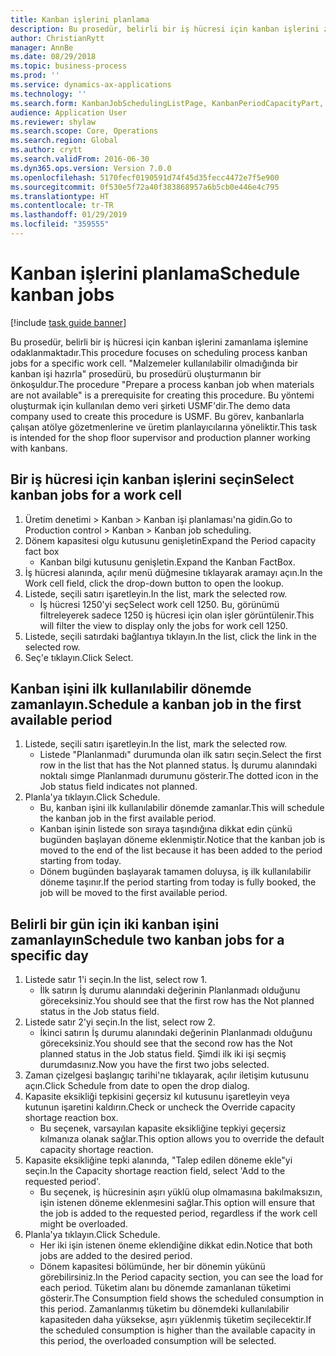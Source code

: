```yaml
---
title: Kanban işlerini planlama
description: Bu prosedür, belirli bir iş hücresi için kanban işlerini zamanlama işlemine odaklanmaktadır.
author: ChristianRytt
manager: AnnBe
ms.date: 08/29/2018
ms.topic: business-process
ms.prod: ''
ms.service: dynamics-ax-applications
ms.technology: ''
ms.search.form: KanbanJobSchedulingListPage, KanbanPeriodCapacityPart, SysLookupMultiSelectGrid, KanbanBoardScheduleJobForward
audience: Application User
ms.reviewer: shylaw
ms.search.scope: Core, Operations
ms.search.region: Global
ms.author: crytt
ms.search.validFrom: 2016-06-30
ms.dyn365.ops.version: Version 7.0.0
ms.openlocfilehash: 5170fecf0190591d74f45d35fecc4472e7f5e900
ms.sourcegitcommit: 0f530e5f72a40f383868957a6b5cb0e446e4c795
ms.translationtype: HT
ms.contentlocale: tr-TR
ms.lasthandoff: 01/29/2019
ms.locfileid: "359555"
---
```

# <a name="schedule-kanban-jobs"></a><span data-ttu-id="c8b2f-103">Kanban işlerini planlama</span><span class="sxs-lookup"><span data-stu-id="c8b2f-103">Schedule kanban jobs</span></span>

[!include [task guide banner](../../includes/task-guide-banner.md)]

<span data-ttu-id="c8b2f-104">Bu prosedür, belirli bir iş hücresi için kanban işlerini zamanlama işlemine odaklanmaktadır.</span><span class="sxs-lookup"><span data-stu-id="c8b2f-104">This procedure focuses on scheduling process kanban jobs for a specific work cell.</span></span> <span data-ttu-id="c8b2f-105">"Malzemeler kullanılabilir olmadığında bir kanban işi hazırla" prosedürü, bu prosedürü oluşturmanın bir önkoşuldur.</span><span class="sxs-lookup"><span data-stu-id="c8b2f-105">The procedure "Prepare a process kanban job when materials are not available" is a prerequisite for creating this procedure.</span></span> <span data-ttu-id="c8b2f-106">Bu yöntemi oluşturmak için kullanılan demo veri şirketi USMF'dir.</span><span class="sxs-lookup"><span data-stu-id="c8b2f-106">The demo data company used to create this procedure is USMF.</span></span> <span data-ttu-id="c8b2f-107">Bu görev, kanbanlarla çalışan atölye gözetmenlerine ve üretim planlayıcılarına yöneliktir.</span><span class="sxs-lookup"><span data-stu-id="c8b2f-107">This task is intended for the shop floor supervisor and production planner working with kanbans.</span></span>


## <a name="select-kanban-jobs-for-a-work-cell"></a><span data-ttu-id="c8b2f-108">Bir iş hücresi için kanban işlerini seçin</span><span class="sxs-lookup"><span data-stu-id="c8b2f-108">Select kanban jobs for a work cell</span></span>
1. <span data-ttu-id="c8b2f-109">Üretim denetimi > Kanban > Kanban işi planlaması'na gidin.</span><span class="sxs-lookup"><span data-stu-id="c8b2f-109">Go to Production control > Kanban > Kanban job scheduling.</span></span>
2. <span data-ttu-id="c8b2f-110">Dönem kapasitesi olgu kutusunu genişletin</span><span class="sxs-lookup"><span data-stu-id="c8b2f-110">Expand the Period capacity fact box</span></span>
    * <span data-ttu-id="c8b2f-111">Kanban bilgi kutusunu genişletin.</span><span class="sxs-lookup"><span data-stu-id="c8b2f-111">Expand the Kanban FactBox.</span></span>  
3. <span data-ttu-id="c8b2f-112">İş hücresi alanında, açılır menü düğmesine tıklayarak aramayı açın.</span><span class="sxs-lookup"><span data-stu-id="c8b2f-112">In the Work cell field, click the drop-down button to open the lookup.</span></span>
4. <span data-ttu-id="c8b2f-113">Listede, seçili satırı işaretleyin.</span><span class="sxs-lookup"><span data-stu-id="c8b2f-113">In the list, mark the selected row.</span></span>
    * <span data-ttu-id="c8b2f-114">İş hücresi 1250'yi seç</span><span class="sxs-lookup"><span data-stu-id="c8b2f-114">Select work cell 1250.</span></span> <span data-ttu-id="c8b2f-115">Bu, görünümü filtreleyerek sadece 1250 iş hücresi için olan işler görüntülenir.</span><span class="sxs-lookup"><span data-stu-id="c8b2f-115">This will filter the view to display only the jobs for work cell 1250.</span></span>  
5. <span data-ttu-id="c8b2f-116">Listede, seçili satırdaki bağlantıya tıklayın.</span><span class="sxs-lookup"><span data-stu-id="c8b2f-116">In the list, click the link in the selected row.</span></span>
6. <span data-ttu-id="c8b2f-117">Seç'e tıklayın.</span><span class="sxs-lookup"><span data-stu-id="c8b2f-117">Click Select.</span></span>

## <a name="schedule-a-kanban-job-in-the-first-available-period"></a><span data-ttu-id="c8b2f-118">Kanban işini ilk kullanılabilir dönemde zamanlayın.</span><span class="sxs-lookup"><span data-stu-id="c8b2f-118">Schedule a kanban job in the first available period</span></span>
1. <span data-ttu-id="c8b2f-119">Listede, seçili satırı işaretleyin.</span><span class="sxs-lookup"><span data-stu-id="c8b2f-119">In the list, mark the selected row.</span></span>
    * <span data-ttu-id="c8b2f-120">Listede "Planlanmadı" durumunda olan ilk satırı seçin.</span><span class="sxs-lookup"><span data-stu-id="c8b2f-120">Select the first row in the list that has the Not planned status.</span></span> <span data-ttu-id="c8b2f-121">İş durumu alanındaki noktalı simge Planlanmadı durumunu gösterir.</span><span class="sxs-lookup"><span data-stu-id="c8b2f-121">The dotted icon in the Job status field indicates not planned.</span></span>  
2. <span data-ttu-id="c8b2f-122">Planla'ya tıklayın.</span><span class="sxs-lookup"><span data-stu-id="c8b2f-122">Click Schedule.</span></span>
    * <span data-ttu-id="c8b2f-123">Bu, kanban işini ilk kullanılabilir dönemde zamanlar.</span><span class="sxs-lookup"><span data-stu-id="c8b2f-123">This will schedule the kanban job in the first available period.</span></span>  
    * <span data-ttu-id="c8b2f-124">Kanban işinin listede son sıraya taşındığına dikkat edin çünkü bugünden başlayan döneme eklenmiştir.</span><span class="sxs-lookup"><span data-stu-id="c8b2f-124">Notice that the kanban job is moved to the end of the list because it has been added to the period starting from today.</span></span>  
    * <span data-ttu-id="c8b2f-125">Dönem bugünden başlayarak tamamen doluysa, iş ilk kullanılabilir döneme taşınır.</span><span class="sxs-lookup"><span data-stu-id="c8b2f-125">If the period starting from today is fully booked, the job will be moved to the first available period.</span></span>  

## <a name="schedule-two-kanban-jobs-for-a-specific-day"></a><span data-ttu-id="c8b2f-126">Belirli bir gün için iki kanban işini zamanlayın</span><span class="sxs-lookup"><span data-stu-id="c8b2f-126">Schedule two kanban jobs for a specific day</span></span>
1. <span data-ttu-id="c8b2f-127">Listede satır 1'i seçin.</span><span class="sxs-lookup"><span data-stu-id="c8b2f-127">In the list, select row 1.</span></span>
    * <span data-ttu-id="c8b2f-128">İlk satırın İş durumu alanındaki değerinin Planlanmadı olduğunu göreceksiniz.</span><span class="sxs-lookup"><span data-stu-id="c8b2f-128">You should see that the first row has the Not planned status in the Job status field.</span></span>  
2. <span data-ttu-id="c8b2f-129">Listede satır 2'yi seçin.</span><span class="sxs-lookup"><span data-stu-id="c8b2f-129">In the list, select row 2.</span></span>
    * <span data-ttu-id="c8b2f-130">İkinci satırın İş durumu alanındaki değerinin Planlanmadı olduğunu göreceksiniz.</span><span class="sxs-lookup"><span data-stu-id="c8b2f-130">You should see that the second row has the Not planned status in the Job status field.</span></span> <span data-ttu-id="c8b2f-131">Şimdi ilk iki işi seçmiş durumdasınız.</span><span class="sxs-lookup"><span data-stu-id="c8b2f-131">Now you have the first two jobs selected.</span></span>  
3. <span data-ttu-id="c8b2f-132">Zaman çizelgesi başlangıç tarihi'ne tıklayarak, açılır iletişim kutusunu açın.</span><span class="sxs-lookup"><span data-stu-id="c8b2f-132">Click Schedule from date to open the drop dialog.</span></span>
4. <span data-ttu-id="c8b2f-133">Kapasite eksikliği tepkisini geçersiz kıl kutusunu işaretleyin veya kutunun işaretini kaldırın.</span><span class="sxs-lookup"><span data-stu-id="c8b2f-133">Check or uncheck the Override capacity shortage reaction box.</span></span>
    * <span data-ttu-id="c8b2f-134">Bu seçenek, varsayılan kapasite eksikliğine tepkiyi geçersiz kılmanıza olanak sağlar.</span><span class="sxs-lookup"><span data-stu-id="c8b2f-134">This option allows you to override the default capacity shortage reaction.</span></span>  
5. <span data-ttu-id="c8b2f-135">Kapasite eksikliğine tepki alanında, "Talep edilen döneme ekle"yi seçin.</span><span class="sxs-lookup"><span data-stu-id="c8b2f-135">In the Capacity shortage reaction field, select 'Add to the requested period'.</span></span>
    * <span data-ttu-id="c8b2f-136">Bu seçenek, iş hücresinin aşırı yüklü olup olmamasına bakılmaksızın, işin istenen döneme eklenmesini sağlar.</span><span class="sxs-lookup"><span data-stu-id="c8b2f-136">This option will ensure that the job is added to the requested period, regardless if the work cell might be overloaded.</span></span>  
6. <span data-ttu-id="c8b2f-137">Planla'ya tıklayın.</span><span class="sxs-lookup"><span data-stu-id="c8b2f-137">Click Schedule.</span></span>
    * <span data-ttu-id="c8b2f-138">Her iki işin istenen öneme eklendiğine dikkat edin.</span><span class="sxs-lookup"><span data-stu-id="c8b2f-138">Notice that both jobs are added to the desired period.</span></span>  
    * <span data-ttu-id="c8b2f-139">Dönem kapasitesi bölümünde, her bir dönemin yükünü görebilirsiniz.</span><span class="sxs-lookup"><span data-stu-id="c8b2f-139">In the Period capacity section, you can see the load for each period.</span></span> <span data-ttu-id="c8b2f-140">Tüketim alanı bu dönemde zamanlanan tüketimi gösterir.</span><span class="sxs-lookup"><span data-stu-id="c8b2f-140">The Consumption field shows the scheduled consumption in this period.</span></span> <span data-ttu-id="c8b2f-141">Zamanlanmış tüketim bu dönemdeki kullanılabilir kapasiteden daha yüksekse, aşırı yüklenmiş tüketim seçilecektir.</span><span class="sxs-lookup"><span data-stu-id="c8b2f-141">If the scheduled consumption is higher than the available capacity in this period, the overloaded consumption will be selected.</span></span>  

